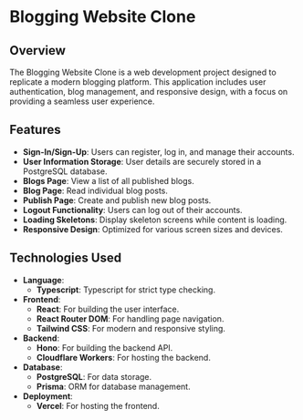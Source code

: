 # Blogging Website Clone

## Overview

The Blogging Website Clone is a web development project designed to replicate a modern blogging platform. This application includes user authentication, blog management, and responsive design, with a focus on providing a seamless user experience.

## Features

- **Sign-In/Sign-Up**: Users can register, log in, and manage their accounts.
- **User Information Storage**: User details are securely stored in a PostgreSQL database.
- **Blogs Page**: View a list of all published blogs.
- **Blog Page**: Read individual blog posts.
- **Publish Page**: Create and publish new blog posts.
- **Logout Functionality**: Users can log out of their accounts.
- **Loading Skeletons**: Display skeleton screens while content is loading.
- **Responsive Design**: Optimized for various screen sizes and devices.

## Technologies Used
- **Language**:
  - **Typescript**: Typescript for strict type checking.
- **Frontend**:
  - **React**: For building the user interface.
  - **React Router DOM**: For handling page navigation.
  - **Tailwind CSS**: For modern and responsive styling.
- **Backend**:
  - **Hono**: For building the backend API.
  - **Cloudflare Workers**: For hosting the backend.
- **Database**:
  - **PostgreSQL**: For data storage.
  - **Prisma**: ORM for database management.
- **Deployment**:
  - **Vercel**: For hosting the frontend.
